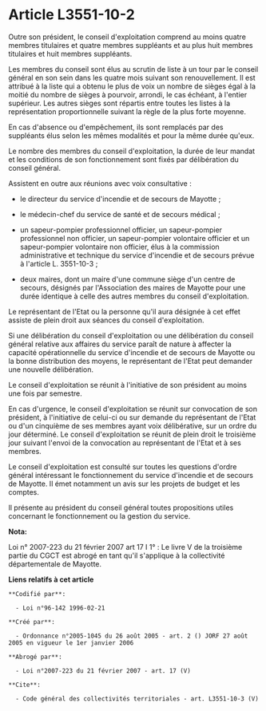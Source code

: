 # Article L3551-10-2

Outre son président, le conseil d'exploitation comprend au moins quatre membres titulaires et quatre membres suppléants et au
plus huit membres titulaires et huit membres suppléants. 

Les membres du conseil sont élus au scrutin de liste à un tour par le conseil général en son sein dans les quatre mois
suivant son renouvellement. Il est attribué à la liste qui a obtenu le plus de voix un nombre de sièges égal à la moitié du
nombre de sièges à pourvoir, arrondi, le cas échéant, à l'entier supérieur. Les autres sièges sont répartis entre toutes les
listes à la représentation proportionnelle suivant la règle de la plus forte moyenne. 

En cas d'absence ou d'empêchement, ils sont remplacés par des suppléants élus selon les mêmes modalités et pour la même durée
qu'eux. 

Le nombre des membres du conseil d'exploitation, la durée de leur mandat et les conditions de son fonctionnement sont fixés
par délibération du conseil général. 

Assistent en outre aux réunions avec voix consultative :

- le directeur du service d'incendie et de secours de Mayotte ;

- le médecin-chef du service de santé et de secours médical ;

- un sapeur-pompier professionnel officier, un sapeur-pompier professionnel non officier, un sapeur-pompier volontaire
officier et un sapeur-pompier volontaire non officier, élus à la commission administrative et technique du service d'incendie
et de secours prévue à l'article L. 3551-10-3 ;

- deux maires, dont un maire d'une commune siège d'un centre de secours, désignés par l'Association des maires de Mayotte
pour une durée identique à celle des autres membres du conseil d'exploitation. 

Le représentant de l'Etat ou la personne qu'il aura désignée à cet effet assiste de plein droit aux séances du conseil
d'exploitation. 

Si une délibération du conseil d'exploitation ou une délibération du conseil général relative aux affaires du service paraît
de nature à affecter la capacité opérationnelle du service d'incendie et de secours de Mayotte ou la bonne distribution des
moyens, le représentant de l'Etat peut demander une nouvelle délibération. 

Le conseil d'exploitation se réunit à l'initiative de son président au moins une fois par semestre. 

En cas d'urgence, le conseil d'exploitation se réunit sur convocation de son président, à l'initiative de celui-ci ou sur
demande du représentant de l'Etat ou d'un cinquième de ses membres ayant voix délibérative, sur un ordre du jour déterminé.
Le conseil d'exploitation se réunit de plein droit le troisième jour suivant l'envoi de la convocation au représentant de
l'Etat et à ses membres. 

Le conseil d'exploitation est consulté sur toutes les questions d'ordre général intéressant le fonctionnement du service
d'incendie et de secours de Mayotte. Il émet notamment un avis sur les projets de budget et les comptes. 

Il présente au président du conseil général toutes propositions utiles concernant le fonctionnement ou la gestion du service.

**Nota:**

Loi n° 2007-223 du 21 février 2007 art 17 I 1° : Le livre V de la troisième partie du CGCT est abrogé en tant qu'il
s'applique à la collectivité départementale de Mayotte.

**Liens relatifs à cet article**

	**Codifié par**:

	  - Loi n°96-142 1996-02-21

	**Créé par**:

	  - Ordonnance n°2005-1045 du 26 août 2005 - art. 2 () JORF 27 août 2005 en vigueur le 1er janvier 2006

	**Abrogé par**:

	  - Loi n°2007-223 du 21 février 2007 - art. 17 (V)

	**Cite**:

	  - Code général des collectivités territoriales - art. L3551-10-3 (V)
